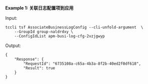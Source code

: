 **Example 1: 关联日志配置项到应用**



Input: 

```
tccli tsf AssociateBusinessLogConfig --cli-unfold-argument  \
    --GroupId group-naldrdxy \
    --ConfigIdList apm-busi-log-cfg-2vzjgwyp
```

Output: 
```
{
    "Response": {
        "RequestId": "6735108a-c65a-4b3a-8f2b-40ed2f0df618",
        "Result": true
    }
}
```

